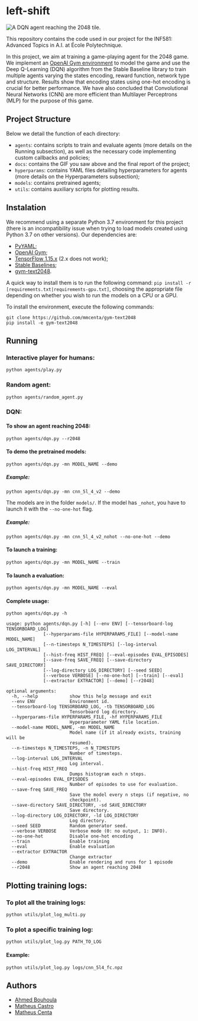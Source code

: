 # left-shift

![A DQN agent reaching the 2048 tile.](docs/2048.gif)

This repository contains the code used in our project for the INF581: Advanced Topics in A.I. at École Polytechnique. 

In this project, we aim at training a game-playing agent for the 2048 game. We implement an [OpenAI Gym environment](https://github.com) to model the game and use the Deep Q-Learning (DQN) algorithm from the Stable Baseline library to train multiple agents varying the states encoding, reward function, network type and structure. Results show that encoding states using one-hot encoding is crucial for better performance. We have also concluded that Convolutional Neural Networks (CNN) are more efficient than Multilayer Perceptrons (MLP) for the purpose of this game.

## Project Structure

Below we detail the function of each directory:

* `agents`: contains scripts to train and evaluate agents (more details on the Running subsection), as well as the necessary code implementing custom callbacks and policies;
* `docs`: contains the GIF you saw above and the final report of the project;
* `hyperparams`: contains YAML files detailing hyperparameters for agents (more details on the Hyperparameters subsection);
* `models`: contains pretrained agents;
* `utils`: contains auxiliary scripts for plotting results.

## Instalation

We recommend using a separate Python 3.7 environment for this project (there is an incompatibility issue when trying to load models created using Python 3.7 on other versions). Our dependencies are:

* [PyYAML](https://pyyaml.org);
* [OpenAI Gym](https://github.com/openai/gym);
* [TensorFlow 1.15.x](https://www.tensorflow.org) (2.x does not work);
* [Stable Baselines](https://github.com/hill-a/stable-baselines);
* [gym-text2048](https://github.com/mmcenta/gym-text2048).

A quick way to install them is to run the following command:
`pip install -r [requirements.txt|requirements-gpu.txt]`,
choosing the appropriate file depending on whether you wish to run the models on a CPU or a GPU.

To install the environment, execute the following commands:
```
git clone https://github.com/mmcenta/gym-text2048
pip install -e gym-text2048
```
## Running

### Interactive player for humans:
```
python agents/play.py
```

### Random agent:
```
python agents/random_agent.py
```

### DQN:

#### To show an agent reaching 2048:
```
python agents/dqn.py --r2048
```

#### To demo the pretrained models:
```
python agents/dqn.py -mn MODEL_NAME --demo
```
##### Example:
```
python agents/dqn.py -mn cnn_5l_4_v2 --demo
```
The models are in the folder `models/`.
If the model has `_nohot`, you have to launch it with the `--no-one-hot` flag.

##### Example:
```
python agents/dqn.py -mn cnn_5l_4_v2_nohot --no-one-hot --demo
```

#### To launch a training:
```
python agents/dqn.py -mn MODEL_NAME --train
```

#### To launch a evaluation:
```
python agents/dqn.py -mn MODEL_NAME --eval
```

#### Complete usage:
```
python agents/dqn.py -h
```
```
usage: python agents/dqn.py [-h] [--env ENV] [--tensorboard-log TENSORBOARD_LOG]
              [--hyperparams-file HYPERPARAMS_FILE] [--model-name MODEL_NAME]
              [--n-timesteps N_TIMESTEPS] [--log-interval LOG_INTERVAL]
              [--hist-freq HIST_FREQ] [--eval-episodes EVAL_EPISODES]
              [--save-freq SAVE_FREQ] [--save-directory SAVE_DIRECTORY]
              [--log-directory LOG_DIRECTORY] [--seed SEED]
              [--verbose VERBOSE] [--no-one-hot] [--train] [--eval]
              [--extractor EXTRACTOR] [--demo] [--r2048]

optional arguments:
  -h, --help            show this help message and exit
  --env ENV             Environment id.
  --tensorboard-log TENSORBOARD_LOG, -tb TENSORBOARD_LOG
                        Tensorboard log directory.
  --hyperparams-file HYPERPARAMS_FILE, -hf HYPERPARAMS_FILE
                        Hyperparameter YAML file location.
  --model-name MODEL_NAME, -mn MODEL_NAME
                        Model name (if it already exists, training will be
                        resumed).
  --n-timesteps N_TIMESTEPS, -n N_TIMESTEPS
                        Number of timesteps.
  --log-interval LOG_INTERVAL
                        Log interval.
  --hist-freq HIST_FREQ
                        Dumps histogram each n steps.
  --eval-episodes EVAL_EPISODES
                        Number of episodes to use for evaluation.
  --save-freq SAVE_FREQ
                        Save the model every n steps (if negative, no
                        checkpoint).
  --save-directory SAVE_DIRECTORY, -sd SAVE_DIRECTORY
                        Save directory.
  --log-directory LOG_DIRECTORY, -ld LOG_DIRECTORY
                        Log directory.
  --seed SEED           Random generator seed.
  --verbose VERBOSE     Verbose mode (0: no output, 1: INFO).
  --no-one-hot          Disable one-hot encoding
  --train               Enable training
  --eval                Enable evaluation
  --extractor EXTRACTOR
                        Change extractor
  --demo                Enable rendering and runs for 1 episode
  --r2048               Show an agent reaching 2048
```

## Plotting training logs:

### To plot all the training logs:
```
python utils/plot_log_multi.py
```

### To plot a specific training log:
```
python utils/plot_log.py PATH_TO_LOG
```

#### Example:
```
python utils/plot_log.py logs/cnn_5l4_fc.npz
```

## Authors

- [Ahmed Bouhoula](https://github.com/bouhoula)
- [Matheus Castro](https://github.com/matheuscarius)
- [Matheus Centa](https://github.com/mmcenta)

